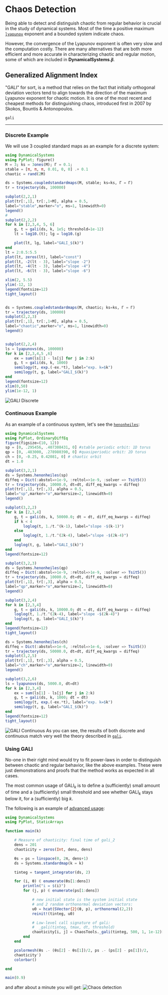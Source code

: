 # Chaos Detection
Being able to detect and distinguish chaotic from regular behavior is crucial in the
study of dynamical systems. Most of the time a positive maximum [`lyapunov`](@ref) exponent
and a bounded system indicate chaos.

However, the convergence of the Lyapunov exponent is often very slow and
the computation costly. There are
many alternatives that are both more efficient and more accurate in characterizing
chaotic and regular motion, some of which are included in **DynamicalSystems.jl**.

## Generalized Alignment Index
"GALI" for sort, is a method that relies on the fact that initially orthogonal deviation vectors tend to align towards the direction of the maximum Lyapunov exponent for chaotic
motion. It is one
of the most recent and cheapest methods for distinguishing chaos, introduced first in
2007 by Skokos, Bountis & Antonopoulos.
```@docs
gali
```
---
### Discrete Example
We will use 3 coupled standard maps as an example for a discrete system:
```julia
using DynamicalSystems
using PyPlot; figure()
M = 3; ks = 3ones(M); Γ = 0.1;
stable = [π, π, π, 0.01, 0, 0] .+ 0.1
chaotic = rand(2M)

ds = Systems.coupledstandardmaps(M, stable; ks=ks, Γ = Γ)
tr = trajectory(ds, 100000)

subplot(2,2,1)
plot(tr[:,1], tr[:,1+M], alpha = 0.5,
label="stable",marker="o", ms=1, linewidth=0)
legend()
#
subplot(2,2,2)
for k in [2,3,4, 5, 6]
    g, t = gali(ds, k, 1e5; threshold=1e-12)
    lt = log10.(t); lg = log10.(g)

    plot(lt, lg, label="GALI_$(k)")
end
lt = 2:0.5:5.5
plot(lt, zeros(lt), label="const")
plot(lt, -2(lt - 3), label="slope -2")
plot(lt, -4(lt - 3), label="slope -4")
plot(lt, -6(lt - 3), label="slope -6")

xlim(2, 5.5)
ylim(-12, 1)
legend(fontsize=12)
tight_layout()


ds = Systems.coupledstandardmaps(M, chaotic; ks=ks, Γ = Γ)
tr = trajectory(ds, 100000)
subplot(2,2,3)
plot(tr[:,1], tr[:,1+M], alpha = 0.5,
label="chaotic",marker="o", ms=1, linewidth=0)
legend()


subplot(2,2,4)
ls = lyapunovs(ds, 100000)
for k in [2,3,4,5 ,6]
    ex = sum(ls[1] - ls[j] for j in 2:k)
    g, t = gali(ds, k, 1000)
    semilogy(t, exp.(-ex.*t), label="exp. k=$k")
    semilogy(t, g, label="GALI_$(k)")
end
legend(fontsize=12)
xlim(0,50)
ylim(1e-12, 1)

```
![GALI Discrete](https://i.imgur.com/tzoaOqV.png)


### Continuous Example
As an example of a continuous system, let's see the [`henonheiles`](system_definition/#DynamicalSystems.Systems.henonheiles):
```julia
using DynamicalSystems
using PyPlot, OrdinaryDiffEq
figure(figsize=(10, 12))
sp = [0, .295456, .407308431, 0] #stable periodic orbit: 1D torus
qp = [0, .483000, .278980390, 0] #quasiperiodic orbit: 2D torus
ch = [0, -0.25, 0.42081, 0] # chaotic orbit
dt = 1.0

subplot(3,2,1)
ds = Systems.henonheiles(sp)
diffeq = Dict(:abstol=>1e-9, :reltol=>1e-9, :solver => Tsit5())
tr = trajectory(ds, 10000.0, dt=dt, diff_eq_kwargs = diffeq)
plot(tr[:,1], tr[:,3], alpha = 0.5,
label="sp",marker="o",markersize=2, linewidth=0)
legend()

subplot(3,2,2)
for k in [2,3,4]
    g, t = gali(ds, k, 50000.0; dt = dt, diff_eq_kwargs = diffeq)
    if k < 4
        loglog(t, 1./t.^(k-1), label="slope -$(k-1)")
    else
        loglog(t, 1./t.^(2k-4), label="slope -$(2k-4)")
    end
    loglog(t, g, label="GALI_$(k)")
end
legend(fontsize=12)

subplot(3,2,3)
ds = Systems.henonheiles(qp)
diffeq = Dict(:abstol=>1e-9, :reltol=>1e-9, :solver => Tsit5())
tr = trajectory(ds, 10000.0, dt=dt, diff_eq_kwargs = diffeq)
plot(tr[:,1], tr[:,3], alpha = 0.5,
label="qp",marker="o",markersize=2, linewidth=0)
legend()

subplot(3,2,4)
for k in [2,3,4]
    g, t = gali(ds, k, 10000.0; dt = dt, diff_eq_kwargs = diffeq)
    loglog(t, 1./t.^(2k-4), label="slope -$(2k-4)")
    loglog(t, g, label="GALI_$(k)")
end
legend(fontsize=12)
tight_layout()

ds = Systems.henonheiles(ch)
diffeq = Dict(:abstol=>1e-6, :reltol=>1e-6, :solver => Tsit5())
tr = trajectory(ds, 50000.0, dt=dt, diff_eq_kwargs = diffeq)
subplot(3,2,5)
plot(tr[:,1], tr[:,3], alpha = 0.5,
label="ch",marker="o",markersize=2, linewidth=0)
legend()

subplot(3,2,6)
ls = lyapunovs(ds, 5000.0, dt=dt)
for k in [2,3,4]
    ex = sum(ls[1] - ls[j] for j in 2:k)
    g, t = gali(ds, k, 1000; dt = dt)
    semilogy(t, exp.(-ex.*t), label="exp. k=$k")
    semilogy(t, g, label="GALI_$(k)")
end
legend(fontsize=12)
tight_layout()
```
![GALI Continuous](https://i.imgur.com/VJE6MpC.png)
As you can see, the results of both discrete and continuous match
very well the theory described in
[`gali`](@ref).

### Using GALI
No-one in their right mind would try to fit power-laws in order to distinguish between
chaotic and regular behavior, like the above examples. These were just demonstrations and proofs that the method works as expected in all cases.

The most common usage of $\text{GALI}_k$ is to define a (sufficiently) small
amount of time and a (sufficiently) small threshold and see whether $\text{GALI}_k$
stays below it, for a (sufficiently) big $k$.

The following is an example of [advanced usage](advanced):
```julia
using DynamicalSystems
using PyPlot, StaticArrays

function main(k)

    # Measure of chaoticity: final time of gali_2
    dens = 201
    chaoticity = zeros(Int, dens, dens)

    θs = ps = linspace(0, 2π, dens+1)
    ds = Systems.standardmap(k = k)

    tinteg = tangent_integrator(ds, 2)

    for (i, θ) ∈ enumerate(θs[1:dens])
        println("i = $(i)")
        for (j, p) ∈ enumerate(ps[1:dens])

            # new initial state is the system initial state
            # and 2 random orthonormal deviation vectors:
            u0 = hcat(SVector{2}(θ, p), orthonormal(2,2))
            reinit!(tinteg, u0)

            # Low-level call signature of gali:
            #  _gali(tinteg, tmax, dt, threshold)
            chaoticity[i, j] = ChaosTools._gali(tinteg, 500, 1, 1e-12)[2][end]
        end
    end

    pcolormesh(θs .- (θs[2] - θs[1])/2, ps .- (ps[2] - ps[1])/2,
    chaoticity')
    colorbar()

end

main(0.9)
```
and after about a minute you will get:
![Chaos detection](https://i.imgur.com/z85KBRh.png)
